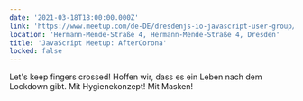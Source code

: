 ```yaml
---
date: '2021-03-18T18:00:00.000Z'
link: 'https://www.meetup.com/de-DE/dresdenjs-io-javascript-user-group/events/wwdfrqyccdbpb/'
location: 'Hermann-Mende-Straße 4, Hermann-Mende-Straße 4, Dresden'
title: 'JavaScript Meetup: AfterCorona'
locked: false
---
```

Let's keep fingers crossed! Hoffen wir, dass es ein Leben nach dem Lockdown gibt. Mit Hygienekonzept! Mit Masken!

